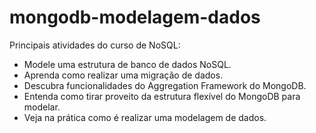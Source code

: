 # mongodb-modelagem-dados

Principais atividades do curso de NoSQL:
- Modele uma estrutura de banco de dados NoSQL.
- Aprenda como realizar uma migração de dados.
- Descubra funcionalidades do Aggregation Framework do MongoDB.
- Entenda como tirar proveito da estrutura flexível do MongoDB para modelar.
- Veja na prática como é realizar uma modelagem de dados.